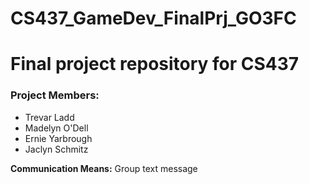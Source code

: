 # CS437_GameDev_FinalPrj_GO3FC
<h1>Final project repository for CS437</h1>

<h3>Project Members:</h3>
<ul>
	<li>Trevar Ladd</li>
	<li>Madelyn O'Dell</li>
	<li>Ernie Yarbrough</li>
	<li>Jaclyn Schmitz</li>
</ul>
<b>Communication Means:</b> Group text message
